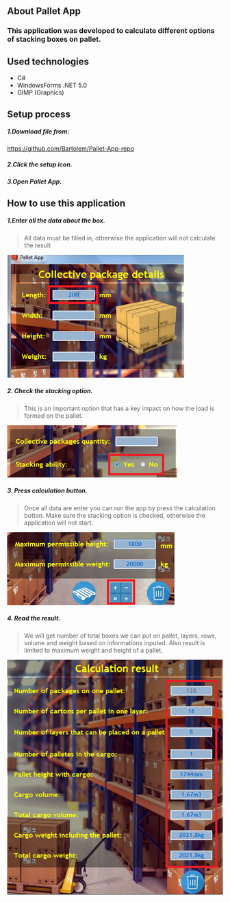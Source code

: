 ## About Pallet App
### This application was developed to calculate different options of stacking boxes on pallet.

## Used technologies
* C#
* WindowsForms .NET 5.0
* GIMP (Graphics)

## Setup process
##### 1.Download file from:
https://github.com/Bartolem/Pallet-App-repo

##### 2.Click the setup icon.

##### 3.Open Pallet App.

## How to use this application
##### 1.Enter all the data about the box.
> All data must be filled in, otherwise the application will not calculate the result

![](images/demo1.png)

##### 2. Check the stacking option. 
> This is an important option that has a key impact on how the load is formed on the pallet.

![](images/demo2.png)

##### 3. Press calculation button.
> Once all data are enter you can run the app by press the calculation button. Make sure the stacking option is checked, otherwise the application will not start.

![](images/demo3.png)

##### 4. Read the result.
> We will get number of total boxes we can put on pallet, layers, rows, volume and weight based on informations inputed. Also result is limited to maximum weight and height of a pallet.

![](images/demo4.png)
